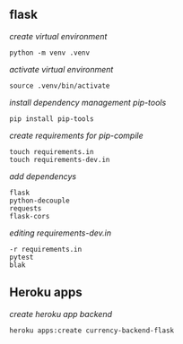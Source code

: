 ## flask

*create virtual environment*
```
python -m venv .venv
```
*activate virtual environment*
```
source .venv/bin/activate
```
*install dependency management pip-tools*
```
pip install pip-tools
```
*create requirements for pip-compile*
```
touch requirements.in
touch requirements-dev.in
```
*add dependencys*
```
flask
python-decouple
requests
flask-cors 
```
 *editing requirements-dev.in*
 ```
 -r requirements.in
 pytest
 blak
 ```

 ## Heroku apps

 *create heroku app backend*
 ```
 heroku apps:create currency-backend-flask

 ```

 


